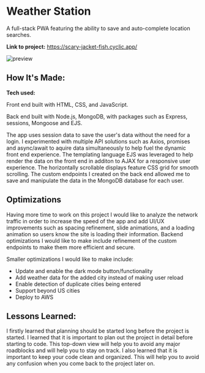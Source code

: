 # Weather Station
A full-stack PWA featuring the ability to save and auto-complete location searches.

**Link to project:** https://scary-jacket-fish.cyclic.app/

![preview](images/preview.gif)

## How It's Made:

**Tech used:** 

Front end built with HTML, CSS, and JavaScript. 

Back end built with Node.js, MongoDB, with packages such as Express, sessions, Mongoose and EJS.

The app uses session data to save the user's data without the need for a login. I experimented with multiple API solutions such as Axios, promises and async/await to aquire data simultaneously to help fuel the dynamic front end experience. The templating language EJS was leveraged to help render the data on the front end in additon to AJAX for a responsive user experience. The horizontally scrollable displays feature CSS grid for smooth scrolling. The custom endpoints I created on the back end allowed me to save and manipulate the data in the MongoDB database for each user.

## Optimizations

Having more time to work on this project I would like to analyze the network traffic in order to increase the speed of the app and add UI/UX improvements such as spacing refinement, slide animations, and a loading animation so users know the site is loading their information. Backend optimizations I would like to make include refinement of the custom endpoints to make them more efficient and secure.

Smaller optimizations I would like to make include:
- Update and enable the dark mode button/functionality
- Add weather data for the added city instead of making user reload
- Enable detection of duplicate cities being entered
- Support beyond US cities
- Deploy to AWS

## Lessons Learned:

I firstly learned that planning should be started long before the project is started. I learned that it is important to plan out the project in detail before starting to code. This top-down view will help you to avoid any major roadblocks and will help you to stay on track. I also learned that it is important to keep your code clean and organized. This will help you to avoid any confusion when you come back to the project later on.

